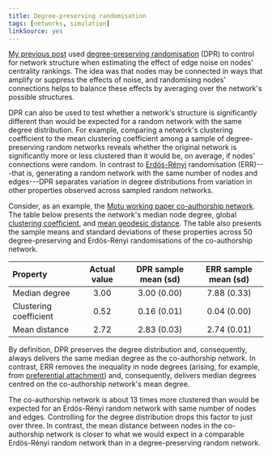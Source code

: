 ```yaml
---
title: Degree-preserving randomisation
tags: [networks, simulation]
linkSource: yes
---
```


[My previous post](/blog/centrality-rankings-noisy-edge-sets/) used [degree-preserving randomisation](https://en.wikipedia.org/wiki/Degree-preserving_randomization) (DPR) to control for network structure when estimating the effect of edge noise on nodes' centrality rankings.
The idea was that nodes may be connected in ways that amplify or suppress the effects of noise, and randomising nodes' connections helps to balance these effects by averaging over the network's possible structures.

DPR can also be used to test whether a network's structure is significantly different than would be expected for a random network with the same degree distribution.
For example, comparing a network's clustering coefficient to the mean clustering coefficient among a sample of degree-preserving random networks reveals whether the original network is significantly more or less clustered than it would be, on average, if nodes' connections were random.
In contrast to [Erdös-Rényi](https://en.wikipedia.org/wiki/Erd%C5%91s%E2%80%93R%C3%A9nyi_model) randomisation (ERR)---that is, generating a random network with the same number of nodes and edges---DPR separates variation in degree distributions from variation in other properties observed across sampled random networks.

Consider, as an example, the [Motu working paper co-authorship network](/blog/coauthorship-networks-motu/).
The table below presents the network's median node degree, global [clustering coefficient](https://en.wikipedia.org/wiki/Clustering_coefficient), and [mean geodesic distance](https://en.wikipedia.org/wiki/Average_path_length).
The table also presents the sample means and standard deviations of these properties across 50 degree-preserving and Erdös-Rényi randomisations of the co-authorship network.

|Property               | Actual value | DPR sample mean (sd) | ERR sample mean (sd) |
|:----------------------|:------------:|:--------------------:|:--------------------:|
|Median degree          |     3.00     |     3.00 (0.00)      |     7.88 (0.33)      |
|Clustering coefficient |     0.52     |     0.16 (0.01)      |     0.04 (0.00)      |
|Mean distance          |     2.72     |     2.83 (0.03)      |     2.74 (0.01)      |

By definition, DPR preserves the degree distribution and, consequently, always delivers the same median degree as the co-authorship network.
In contrast, ERR removes the inequality in node degrees (arising, for example, from [preferential attachment](https://en.wikipedia.org/wiki/Preferential_attachment)) and, consequently, delivers median degrees centred on the co-authorship network's mean degree.

The co-authorship network is about 13 times more clustered than would be expected for an Erdös-Rényi random network with same number of nodes and edges.
Controlling for the degree distribution drops this factor to just over three.
In contrast, the mean distance between nodes in the co-authorship network is closer to what we would expect in a comparable Erdös-Rényi random network than in a degree-preserving random network.

